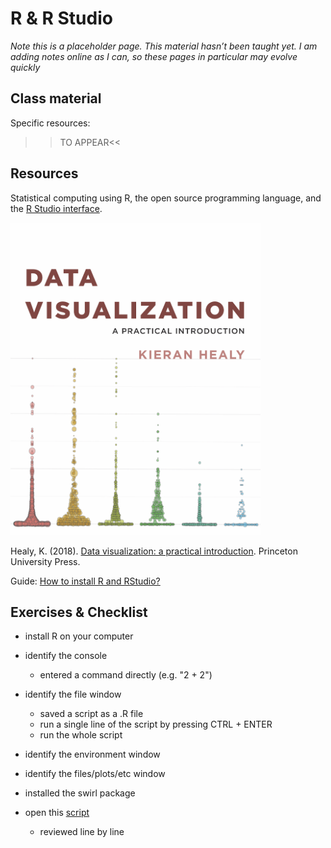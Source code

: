 # R & R Studio

<div class="info">
<p><em>Note this is a placeholder page. This material hasn’t been taught yet. I am adding notes online as I can, so these pages in particular may evolve quickly</em></p>
</div>

## Class material

Specific resources:
  
  >>TO APPEAR<<
  
<!--
Slides from this class are on the google drive: [slides format](), [pdf format]().

Please note, most of this class was taught in workshop format, so there aren't many slides.
 -->

  
## Resources

Statistical computing using R, the open source programming language, and the [R Studio interface](https://rstudio.com/).

<img src="images/dv-cover-pupress.jpeg" style="width: 400px; float: center;">

Healy, K. (2018). [Data visualization: a practical introduction](https://socviz.co/). Princeton University Press.

Guide: [How to install R and RStudio?](https://www.r-bloggers.com/2019/12/how-to-install-r-and-rstudio-2/)



## Exercises & Checklist

* install R on your computer

* identify the console
  * entered a command directly (e.g. "2 + 2")

* identify the file window
  * saved a script as a .R file
  * run a single line of the script by pressing CTRL + ENTER
  * run the whole script

* identify the environment window

* identify the files/plots/etc window

* installed the swirl package

* open this [script](https://tomstafford.github.io/psy6422/static/class2.R) 
  * reviewed line by line

